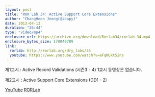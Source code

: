 ```yaml
---
layout: post
title: "ROR Lab 34: Active Support Core Extensions"
author: "ChangHoon Jeong(@seapy)"
date: 2013-04-13
duration: "26:44"
type: "video/mp4"
enclosure_url: https://archive.org/download/Rorlab34/rorlab-34.mp4
enclosure_bytes_size: 178040789
link:
  rorlab: http://rorlab.org/dry_labs/36
  youtube: https://www.youtube.com/watch?v=aFqHUktS2ns
---
```


<p>제1교시 : Active Record Validations (시즌3 - 4) 1교시 동영상은 없습니다.</p>
<p>제2교시 : Active Support Core Extensions (DD1 - 2)</p>

<div class="btn-group">
  <a class="btn btn-default btn-xs" href="{{ page.link.youtube }}">YouTube</a>
  <a class="btn btn-default btn-xs" href="{{ page.link.rorlab }}">RORLab</a>
</div>